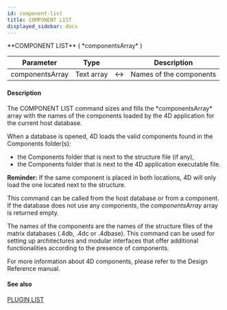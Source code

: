 ```yaml
---
id: component-list
title: COMPONENT LIST
displayed_sidebar: docs
---
```


<!--REF #_command_.COMPONENT LIST.Syntax-->**COMPONENT LIST** ( *componentsArray* )<!-- END REF-->
<!--REF #_command_.COMPONENT LIST.Params-->
| Parameter | Type |  | Description |
| --- | --- | --- | --- |
| componentsArray | Text array | <-> | Names of the components |

<!-- END REF-->

#### Description 

<!--REF #_command_.COMPONENT LIST.Summary-->The COMPONENT LIST command sizes and fills the *componentsArray* array with the names of the components loaded by the 4D application for the current host database.<!-- END REF-->

When a database is opened, 4D loads the valid components found in the Components folder(s):

* the Components folder that is next to the structure file (if any),
* the Components folder that is next to the 4D application executable file.

**Reminder:** If the same component is placed in both locations, 4D will only load the one located next to the structure.

This command can be called from the host database or from a component. If the database does not use any components, the *componentsArray* array is returned empty.

The names of the components are the names of the structure files of the matrix databases (.4db, .4dc or .4dbase). This command can be used for setting up architectures and modular interfaces that offer additional functionalities according to the presence of components.

For more information about 4D components, please refer to the Design Reference manual.

#### See also 
[PLUGIN LIST](plugin-list.md)  
